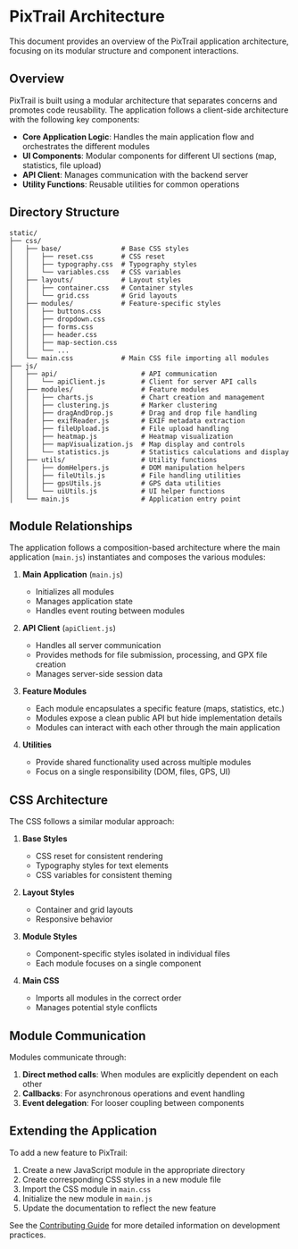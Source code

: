# PixTrail Architecture

This document provides an overview of the PixTrail application architecture, focusing on its modular structure and component interactions.

## Overview

PixTrail is built using a modular architecture that separates concerns and promotes code reusability. The application follows a client-side architecture with the following key components:

- **Core Application Logic**: Handles the main application flow and orchestrates the different modules
- **UI Components**: Modular components for different UI sections (map, statistics, file upload)
- **API Client**: Manages communication with the backend server
- **Utility Functions**: Reusable utilities for common operations

## Directory Structure

```
static/
├── css/
│   ├── base/               # Base CSS styles
│   │   ├── reset.css       # CSS reset
│   │   ├── typography.css  # Typography styles
│   │   └── variables.css   # CSS variables
│   ├── layouts/            # Layout styles
│   │   ├── container.css   # Container styles
│   │   └── grid.css        # Grid layouts
│   ├── modules/            # Feature-specific styles
│   │   ├── buttons.css
│   │   ├── dropdown.css
│   │   ├── forms.css
│   │   ├── header.css
│   │   ├── map-section.css
│   │   └── ...
│   └── main.css            # Main CSS file importing all modules
├── js/
│   ├── api/                     # API communication
│   │   └── apiClient.js         # Client for server API calls
│   ├── modules/                 # Feature modules
│   │   ├── charts.js            # Chart creation and management
│   │   ├── clustering.js        # Marker clustering
│   │   ├── dragAndDrop.js       # Drag and drop file handling
│   │   ├── exifReader.js        # EXIF metadata extraction
│   │   ├── fileUpload.js        # File upload handling
│   │   ├── heatmap.js           # Heatmap visualization
│   │   ├── mapVisualization.js  # Map display and controls
│   │   └── statistics.js        # Statistics calculations and display
│   ├── utils/                   # Utility functions
│   │   ├── domHelpers.js        # DOM manipulation helpers
│   │   ├── fileUtils.js         # File handling utilities
│   │   ├── gpsUtils.js          # GPS data utilities
│   │   └── uiUtils.js           # UI helper functions
│   └── main.js                  # Application entry point
```

## Module Relationships

The application follows a composition-based architecture where the main application (`main.js`) instantiates and composes the various modules:

1. **Main Application** (`main.js`)
   - Initializes all modules
   - Manages application state
   - Handles event routing between modules

2. **API Client** (`apiClient.js`)
   - Handles all server communication
   - Provides methods for file submission, processing, and GPX file creation
   - Manages server-side session data

3. **Feature Modules**
   - Each module encapsulates a specific feature (maps, statistics, etc.)
   - Modules expose a clean public API but hide implementation details
   - Modules can interact with each other through the main application

4. **Utilities**
   - Provide shared functionality used across multiple modules
   - Focus on a single responsibility (DOM, files, GPS, UI)

## CSS Architecture

The CSS follows a similar modular approach:

1. **Base Styles**
   - CSS reset for consistent rendering
   - Typography styles for text elements
   - CSS variables for consistent theming

2. **Layout Styles**
   - Container and grid layouts
   - Responsive behavior

3. **Module Styles**
   - Component-specific styles isolated in individual files
   - Each module focuses on a single component

4. **Main CSS**
   - Imports all modules in the correct order
   - Manages potential style conflicts

## Module Communication

Modules communicate through:

1. **Direct method calls**: When modules are explicitly dependent on each other
2. **Callbacks**: For asynchronous operations and event handling
3. **Event delegation**: For looser coupling between components

## Extending the Application

To add a new feature to PixTrail:

1. Create a new JavaScript module in the appropriate directory
2. Create corresponding CSS styles in a new module file
3. Import the CSS module in `main.css`
4. Initialize the new module in `main.js`
5. Update the documentation to reflect the new feature

See the [Contributing Guide](contributing.md) for more detailed information on development practices.
